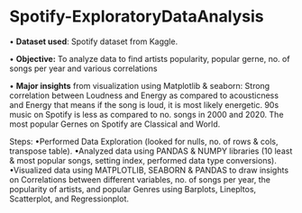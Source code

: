 # Spotify-ExploratoryDataAnalysis


• **Dataset used**: Spotify dataset from Kaggle.

•	**Objective:** To analyze data to find artists popularity, popular gerne, no. of songs per year and various correlations

•	**Major insights** from visualization using Matplotlib & seaborn: Strong correlation between Loudness and Energy as             compared to acousticness and Energy that means if the song is loud, it is most likely energetic. 90s music on Spotify is     less as compared to no. songs in 2000 and 2020. The most popular Gernes on Spotify are Classical and World. 

Steps: 
•Performed Data Exploration (looked for nulls, no. of rows & cols, transpose table).
•Analyzed data using PANDAS & NUMPY libraries (10 least & most popular songs, setting index, performed data type conversions).
•Visualized data using MATPLOTLIB, SEABORN & PANDAS to draw insights on Correlations between different variables, no. of songs per year, the popularity of artists, and popular Genres using Barplots, Linepltos, Scatterplot, and Regressionplot.
